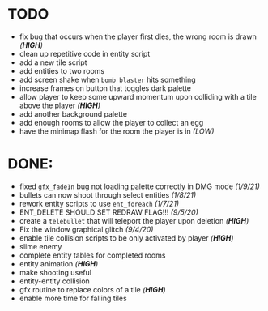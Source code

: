 # TODO

 - fix bug that occurs when the player first dies, the wrong room is drawn *(**HIGH**)*
 - clean up repetitive code in entity script
 - add a new tile script
 - add entities to two rooms
 - add screen shake when `bomb blaster` hits something
 - increase frames on button that toggles dark palette
 - allow player to keep some upward momentum upon colliding with a tile above the player *(**HIGH**)*
 - add another background palette
 - add enough rooms to allow the player to collect an egg
 - have the minimap flash for the room the player is in *(LOW)*

# DONE:
 - fixed `gfx_fadeIn` bug not loading palette correctly in DMG mode *(1/9/21)*
 - bullets can now shoot through select entities *(1/8/21)*
 - rework entity scripts to use `ent_foreach` *(1/7/21)*
 - ENT_DELETE SHOULD SET REDRAW FLAG!!! *(9/5/20)*
 - create a `telebullet` that will teleport the player upon deletion *(**HIGH**)*
 - Fix the window graphical glitch *(9/4/20)*
 - enable tile collision scripts to be only activated by player *(**HIGH**)*
 - slime enemy
 - complete entity tables for completed rooms
 - entity animation *(**HIGH**)*
 - make shooting useful
 - entity-entity collision
 - gfx routine to replace colors of a tile *(**HIGH**)*
 - enable more time for falling tiles

